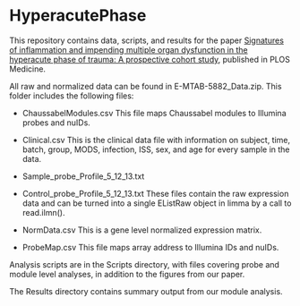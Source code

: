 # HyperacutePhase

This repository contains data, scripts, and results for the paper [Signatures of inflammation and impending multiple organ dysfunction in the hyperacute phase of trauma: A prospective cohort study](http://journals.plos.org/plosmedicine/article?id=10.1371/journal.pmed.1002352&utm_source=reddit&utm_medium=ama&utm_campaign=reddit-ama-118), published in PLOS Medicine. 

All raw and normalized data can be found in E-MTAB-5882_Data.zip. This folder includes the following files:

* ChaussabelModules.csv
This file maps Chaussabel modules to Illumina probes and nuIDs.

* Clinical.csv
This is the clinical data file with information on subject, time, batch, group, MODS, infection, ISS, sex, and age for every sample in the data.

* Sample_probe_Profile_5_12_13.txt
* Control_probe_Profile_5_12_13.txt
These files contain the raw expression data and can be turned into a single EListRaw object in limma by a call to read.ilmn().

* NormData.csv
This is a gene level normalized expression matrix.

* ProbeMap.csv
This file maps array address to Illumina IDs and nuIDs.

Analysis scripts are in the Scripts directory, with files covering probe and module level analyses, in addition to the figures from our paper.

The Results directory contains summary output from our module analysis.
